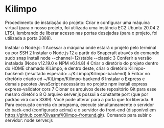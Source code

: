 # Kilimpo

Procedimento de instalação do projeto:
Criar e configurar uma máquina virtual (para o nosso projeto, foi utilizada uma instância EC2 Ubuntu 20.04.2 LTS), lembrando de liberar acesso nas portas desejadas (para o projeto, foi utilizada a porta 3889).

Instalar o Node.js:
1 Acessar a máquina onde estará o projeto pelo terminal ou por SSH
2 Instalar o Node.js 12 a partir do Snapcraft através do comando
	sudo snap install node --channel=12/stable --classic
3 Conferir a versão instalada (Node v12.19.0 e NPM v6.14.8)
4 Criar o diretório do projeto dentro do HOME chamado KiLimpo, e dentro deste, criar o diretório Kilimpo-backend:
	(resultado esperado: ~/KiLimpo/Kilimpo-backend)
5 Entrar no diretório criado 
	cd ~/KiLimpo/Kilimpo-backend
6 Instalar o Express e demais pacotes JavaScript necessários no projeto
	npm install express express-validator cors
7 Clonar os arquivos deste repositório Git para esse mesmo diretório
8 O arquivo server.js possui a constante port (que por padrão virá com 3389). Você pode alterar para a porta que foi liberada.
9 Para execução correta do programa, execute simultaneamente o servidor do back-end (configurado acima) e o servidor do front-end (disponível em https://github.com/Oivasmf/Kilimpo-frontend.git).
  Comando para subir o servidor:	node server.js

